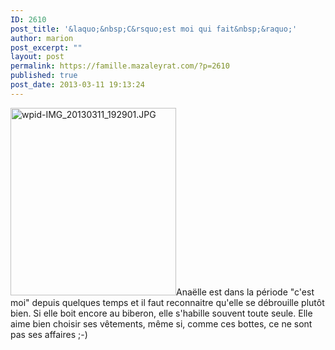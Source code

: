 ```yaml
---
ID: 2610
post_title: '&laquo;&nbsp;C&rsquo;est moi qui fait&nbsp;&raquo;'
author: marion
post_excerpt: ""
layout: post
permalink: https://famille.mazaleyrat.com/?p=2610
published: true
post_date: 2013-03-11 19:13:24
---
```

<a href="http://famille.mazaleyrat.com/wp-content/uploads/2013/03/wpid-IMG_20130311_192901.jpg"><img src="http://famille.mazaleyrat.com/wp-content/uploads/2013/03/wpid-IMG_20130311_192901-265x300.jpg" alt="wpid-IMG_20130311_192901.JPG" width="265" height="300" class="alignleft size-medium wp-image-2609" /></a>Anaëlle est dans la période "c'est moi" depuis quelques temps et il faut reconnaitre qu'elle se débrouille plutôt bien. Si elle boit encore au biberon, elle s'habille souvent toute seule. Elle aime bien choisir ses vêtements, même si, comme ces bottes, ce ne sont pas ses affaires ;-)